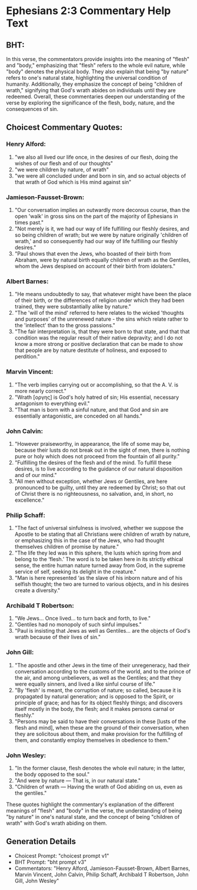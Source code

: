# Ephesians 2:3 Commentary Help Text

## BHT:
In this verse, the commentators provide insights into the meaning of "flesh" and "body," emphasizing that "flesh" refers to the whole evil nature, while "body" denotes the physical body. They also explain that being "by nature" refers to one's natural state, highlighting the universal condition of humanity. Additionally, they emphasize the concept of being "children of wrath," signifying that God's wrath abides on individuals until they are redeemed. Overall, these commentaries deepen our understanding of the verse by exploring the significance of the flesh, body, nature, and the consequences of sin.

## Choicest Commentary Quotes:
### Henry Alford:
1. "we also all lived our life once, in the desires of our flesh, doing the wishes of our flesh and of our thoughts"
2. "we were children by nature, of wrath"
3. "we were all concluded under and born in sin, and so actual objects of that wrath of God which is His mind against sin"

### Jamieson-Fausset-Brown:
1. "Our conversation implies an outwardly more decorous course, than the open 'walk' in gross sins on the part of the majority of Ephesians in times past."
2. "Not merely is it, we had our way of life fulfilling our fleshly desires, and so being children of wrath; but we were by nature originally 'children of wrath,' and so consequently had our way of life fulfilling our fleshly desires."
3. "Paul shows that even the Jews, who boasted of their birth from Abraham, were by natural birth equally children of wrath as the Gentiles, whom the Jews despised on account of their birth from idolaters."

### Albert Barnes:
1. "He means undoubtedly to say, that whatever might have been the place of their birth, or the differences of religion under which they had been trained, they were substantially alike by nature."
2. "The 'will of the mind' referred to here relates to the wicked 'thoughts and purposes' of the unrenewed nature - the sins which relate rather to the 'intellect' than to the gross passions."
3. "The fair interpretation is, that they were born to that state, and that that condition was the regular result of their native depravity; and I do not know a more strong or positive declaration that can be made to show that people are by nature destitute of holiness, and exposed to perdition."

### Marvin Vincent:
1. "The verb implies carrying out or accomplishing, so that the A. V. is more nearly correct."
2. "Wrath [οργης] is God's holy hatred of sin; His essential, necessary antagonism to everything evil."
3. "That man is born with a sinful nature, and that God and sin are essentially antagonistic, are conceded on all hands."

### John Calvin:
1. "However praiseworthy, in appearance, the life of some may be, because their lusts do not break out in the sight of men, there is nothing pure or holy which does not proceed from the fountain of all purity."
2. "Fulfilling the desires of the flesh and of the mind. To fulfill these desires, is to live according to the guidance of our natural disposition and of our mind."
3. "All men without exception, whether Jews or Gentiles, are here pronounced to be guilty, until they are redeemed by Christ; so that out of Christ there is no righteousness, no salvation, and, in short, no excellence."

### Philip Schaff:
1. "The fact of universal sinfulness is involved, whether we suppose the Apostle to be stating that all Christians were children of wrath by nature, or emphasizing this in the case of the Jews, who had thought themselves children of promise by nature."
2. "The life they led was in this sphere, the lusts which spring from and belong to the ‘flesh.’ The word is to be taken here in its strictly ethical sense, the entire human nature turned away from God, in the supreme service of self, seeking its delight in the creature."
3. "Man is here represented ‘as the slave of his inborn nature and of his selfish thought; the two are turned to various objects, and in his desires create a diversity."

### Archibald T Robertson:
1. "We Jews... Once lived... to turn back and forth, to live." 
2. "Gentiles had no monopoly of such sinful impulses."
3. "Paul is insisting that Jews as well as Gentiles... are the objects of God's wrath because of their lives of sin."

### John Gill:
1. "The apostle and other Jews in the time of their unregeneracy, had their conversation according to the customs of the world, and to the prince of the air, and among unbelievers, as well as the Gentiles; and that they were equally sinners, and lived a like sinful course of life."
2. "By 'flesh' is meant, the corruption of nature; so called, because it is propagated by natural generation; and is opposed to the Spirit, or principle of grace; and has for its object fleshly things; and discovers itself mostly in the body, the flesh; and it makes persons carnal or fleshly."
3. "Persons may be said to have their conversations in these [lusts of the flesh and mind], when these are the ground of their conversation, when they are solicitous about them, and make provision for the fulfilling of them, and constantly employ themselves in obedience to them."

### John Wesley:
1. "In the former clause, flesh denotes the whole evil nature; in the latter, the body opposed to the soul."
2. "And were by nature — That is, in our natural state."
3. "Children of wrath — Having the wrath of God abiding on us, even as the gentiles."

These quotes highlight the commentary's explanation of the different meanings of "flesh" and "body" in the verse, the understanding of being "by nature" in one's natural state, and the concept of being "children of wrath" with God's wrath abiding on them.


## Generation Details
- Choicest Prompt: "choicest prompt v1"
- BHT Prompt: "bht prompt v3"
- Commentators: "Henry Alford, Jamieson-Fausset-Brown, Albert Barnes, Marvin Vincent, John Calvin, Philip Schaff, Archibald T Robertson, John Gill, John Wesley"
